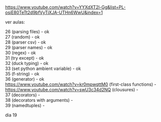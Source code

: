 https://www.youtube.com/watch?v=YYXdXT2l-Gg&list=PL-osiE80TeTt2d9bfVyTiXJA-UTHn6WwU&index=1

ver aulas:

26 (parsing files) - ok  
27 (random) - ok  
28 (parser csv) - ok  
29 (parser names) - ok  
30 (regex) - ok  
31 (try except) - ok  
32 (duck typing) - ok  
33 (set python ambient variable) - ok  
35 (f-string) - ok  
36 (generator) - ok  
https://www.youtube.com/watch?v=kr0mpwqttM0 (first-class functions) -  
https://www.youtube.com/watch?v=swU3c34d2NQ (clousures) -  
37 (decorators) -  
38 (decorators with arguments) -  
39 (namedtuples) -  
 
dia 19